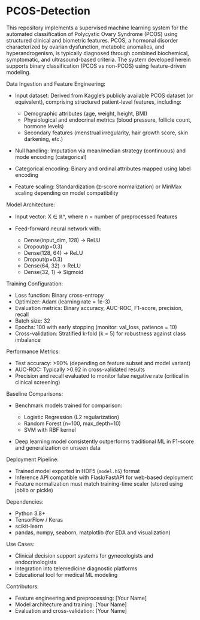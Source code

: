 # PCOS-Detection

This repository implements a supervised machine learning system for the automated classification of Polycystic Ovary Syndrome (PCOS) using structured clinical and biometric features. PCOS, a hormonal disorder characterized by ovarian dysfunction, metabolic anomalies, and hyperandrogenism, is typically diagnosed through combined biochemical, symptomatic, and ultrasound-based criteria. The system developed herein supports binary classification (PCOS vs non-PCOS) using feature-driven modeling.

Data Ingestion and Feature Engineering:

* Input dataset: Derived from Kaggle’s publicly available PCOS dataset (or equivalent), comprising structured patient-level features, including:

  * Demographic attributes (age, weight, height, BMI)
  * Physiological and endocrinal metrics (blood pressure, follicle count, hormone levels)
  * Secondary features (menstrual irregularity, hair growth score, skin darkening, etc.)
* Null handling: Imputation via mean/median strategy (continuous) and mode encoding (categorical)
* Categorical encoding: Binary and ordinal attributes mapped using label encoding
* Feature scaling: Standardization (z-score normalization) or MinMax scaling depending on model compatibility

Model Architecture:

* Input vector: X ∈ ℝⁿ, where n = number of preprocessed features
* Feed-forward neural network with:

  * Dense(input\_dim, 128) → ReLU
  * Dropout(p=0.3)
  * Dense(128, 64) → ReLU
  * Dropout(p=0.3)
  * Dense(64, 32) → ReLU
  * Dense(32, 1) → Sigmoid

Training Configuration:

* Loss function: Binary cross-entropy
* Optimizer: Adam (learning rate = 1e-3)
* Evaluation metrics: Binary accuracy, AUC-ROC, F1-score, precision, recall
* Batch size: 32
* Epochs: 100 with early stopping (monitor: val\_loss, patience = 10)
* Cross-validation: Stratified k-fold (k = 5) for robustness against class imbalance

Performance Metrics:

* Test accuracy: >90% (depending on feature subset and model variant)
* AUC-ROC: Typically >0.92 in cross-validated results
* Precision and recall evaluated to monitor false negative rate (critical in clinical screening)

Baseline Comparisons:

* Benchmark models trained for comparison:

  * Logistic Regression (L2 regularization)
  * Random Forest (n=100, max\_depth=10)
  * SVM with RBF kernel
* Deep learning model consistently outperforms traditional ML in F1-score and generalization on unseen data

Deployment Pipeline:

* Trained model exported in HDF5 (`model.h5`) format
* Inference API compatible with Flask/FastAPI for web-based deployment
* Feature normalization must match training-time scaler (stored using joblib or pickle)

Dependencies:

* Python 3.8+
* TensorFlow / Keras
* scikit-learn
* pandas, numpy, seaborn, matplotlib (for EDA and visualization)

Use Cases:

* Clinical decision support systems for gynecologists and endocrinologists
* Integration into telemedicine diagnostic platforms
* Educational tool for medical ML modeling

Contributors:

* Feature engineering and preprocessing: \[Your Name]
* Model architecture and training: \[Your Name]
* Evaluation and cross-validation: \[Your Name]
